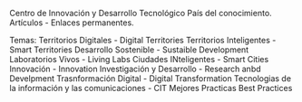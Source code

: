 Centro de Innovación y Desarrollo Tecnológico País del conocimiento.
Artículos - Enlaces permanentes. 

Temas:
Territorios Digitales - Digital Territories
Territorios Inteligentes - Smart Territories
Desarrollo Sostenible - Sustaible Development
Laboratorios Vivos - Living Labs
Ciudades INteligentes - Smart Cities
Innovación - Innovation
Investigación y Desarrollo - Research anbd Develpment
Trasnformación Digital - Digital Transformation
Tecnologias de la información y las comunicaciones - CIT
Mejores Practicas Best Practices
